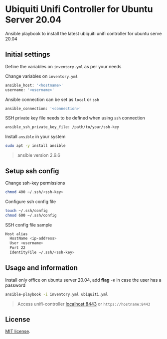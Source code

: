 # Ubiquiti Unifi Controller for Ubuntu Server 20.04

Ansible playbook to install the latest ubiquiti unifi controller for ubuntu serve 20.04

## Initial settings

Define the variables on `inventory.yml` as per your needs

Change variables on `inventory.yml`
```bash
ansible_host: '<hostname>'
username: '<username>'
```

Ansible connection can be set as `local` or `ssh`
```bash
ansible_connection: '<connection>'
```

SSH private key file needs to be defined when using `ssh` connection
```bash
ansible_ssh_private_key_file: /path/to/your/ssh-key
```

Install `ansible` in your system
```bash
sudo apt -y install ansible
```
> ansible version 2.9.6

## Setup ssh config

Change ssh-key permissions
```bash
chmod 400 ~/.ssh/<ssh-key>
```

Configure ssh config file
```bash
touch ~/.ssh/config
chmod 600 ~/.ssh/config
```

SSH config file sample
```bash
Host alias
  HostName <ip-address>
  User <username>
  Port 22
  IdentityFile ~/.ssh/<ssh-key>
```

## Usage and information

Install only office on ubuntu server 20.04, add **flag** `-K` in case the user has a password
```bash
ansible-playbook -i inventory.yml ubiquiti.yml
```
> Access unifi-controller [localhost:8443](https://localhost:8443) or `https://hostname:8443`

## License

[MIT license](http://opensource.org/licenses/MIT).
